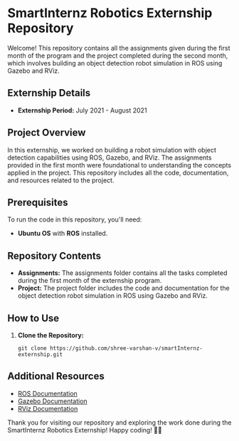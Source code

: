 # SmartInternz Robotics Externship Repository

Welcome! This repository contains all the assignments given during the first month of the program and the project completed during the second month, which involves building an object detection robot simulation in ROS using Gazebo and RViz.

## Externship Details
- **Externship Period:** July 2021 - August 2021

## Project Overview
In this externship, we worked on building a robot simulation with object detection capabilities using ROS, Gazebo, and RViz. The assignments provided in the first month were foundational to understanding the concepts applied in the project. This repository includes all the code, documentation, and resources related to the project.

## Prerequisites
To run the code in this repository, you'll need:
- **Ubuntu OS** with **ROS** installed.

## Repository Contents
- **Assignments:** The assignments folder contains all the tasks completed during the first month of the externship program.
- **Project:** The project folder includes the code and documentation for the object detection robot simulation in ROS using Gazebo and RViz.

## How to Use
1. **Clone the Repository:**
   ```
   git clone https://github.com/shree-varshan-v/smartInternz-externship.git
   ```

## Additional Resources
- [ROS Documentation](https://www.ros.org/)
- [Gazebo Documentation](http://gazebosim.org/)
- [RViz Documentation](http://wiki.ros.org/rviz)


Thank you for visiting our repository and exploring the work done during the SmartInternz Robotics Externship! Happy coding! 🤖🚀

